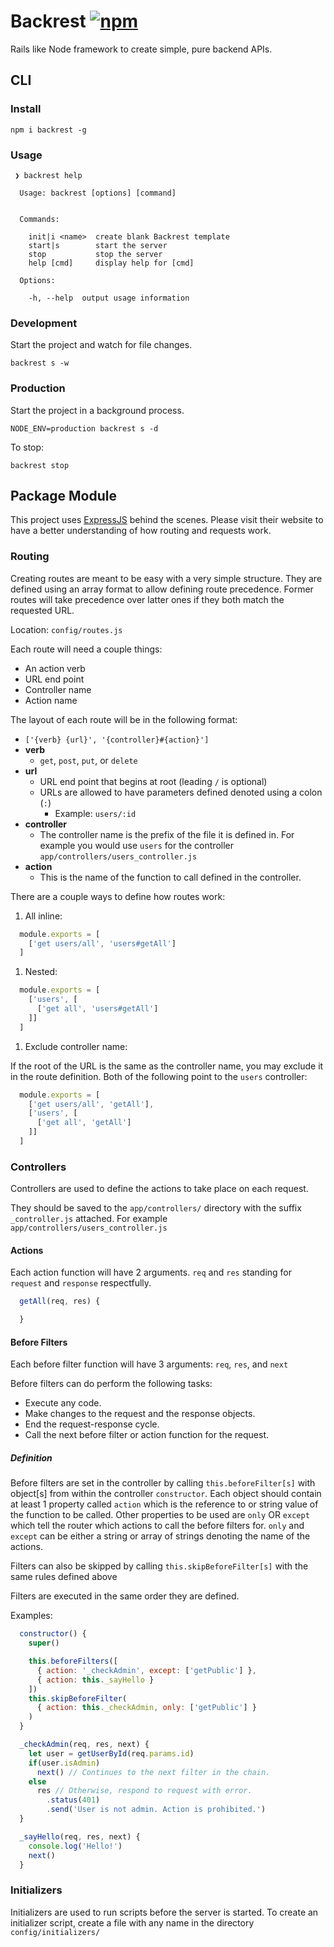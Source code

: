 # Backrest [![npm](https://img.shields.io/npm/v/backrest.svg)](https://www.npmjs.com/package/backrest)

Rails like Node framework to create simple, pure backend APIs.

## CLI

### Install

`npm i backrest -g`

### Usage

```
 ❯ backrest help

  Usage: backrest [options] [command]


  Commands:

    init|i <name>  create blank Backrest template
    start|s        start the server
    stop           stop the server
    help [cmd]     display help for [cmd]

  Options:

    -h, --help  output usage information
```

### Development

Start the project and watch for file changes.

`backrest s -w`

### Production

Start the project in a background process.

`NODE_ENV=production backrest s -d`

To stop:

`backrest stop`

## Package Module

This project uses [ExpressJS](http://expressjs.com/) behind the scenes. Please visit their website to have a better understanding of how routing and requests work.

### Routing

Creating routes are meant to be easy with a very simple structure.
They are defined using an array format to allow defining route precedence.
Former routes will take precedence over latter ones if they both match the requested URL.

Location: `config/routes.js`

Each route will need a couple things:

* An action verb
* URL end point
* Controller name
* Action name

The layout of each route will be in the following format:

* `['{verb} {url}', '{controller}#{action}']`
* **verb**
  * `get`, `post`, `put`, or `delete`
* **url**
  * URL end point that begins at root (leading `/` is optional)
  * URLs are allowed to have parameters defined denoted using a colon (`:`)
    * Example: `users/:id`
* **controller**
  * The controller name is the prefix of the file it is defined in. For example you would use `users` for the controller `app/controllers/users_controller.js`
* **action**
  * This is the name of the function to call defined in the controller.

There are a couple ways to define how routes work:

1. All inline:

  ```javascript
    module.exports = [
      ['get users/all', 'users#getAll']
    ]
  ```

1. Nested:

  ```javascript
    module.exports = [
      ['users', [
        ['get all', 'users#getAll']
      ]]
    ]
  ```

1. Exclude controller name:

  If the root of the URL is the same as the controller name, you may exclude it in the route definition. Both of the following point to the `users` controller:
  ```javascript
    module.exports = [
      ['get users/all', 'getAll'],
      ['users', [
        ['get all', 'getAll']
      ]]
    ]
  ```

### Controllers

Controllers are used to define the actions to take place on each request.

They should be saved to the `app/controllers/` directory with the suffix `_controller.js` attached. For example `app/controllers/users_controller.js`

#### Actions

Each action function will have 2 arguments. `req` and `res` standing for `request` and `response` respectfully.

```javascript
  getAll(req, res) {

  }
```

#### Before Filters

Each before filter function will have 3 arguments: `req`, `res`, and `next`

Before filters can do perform the following tasks:
  * Execute any code.
  * Make changes to the request and the response objects.
  * End the request-response cycle.
  * Call the next before filter or action function for the request.

##### Definition

Before filters are set in the controller by calling `this.beforeFilter[s]` with object[s] from within the controller `constructor`.
Each object should contain at least 1 property called `action` which is the reference to or string value of the function to be called.
Other properties to be used are `only` OR `except` which tell the router which actions to call the before filters for.
`only` and `except` can be either a string or array of strings denoting the name of the actions.

Filters can also be skipped by calling `this.skipBeforeFilter[s]` with the same rules defined above

Filters are executed in the same order they are defined.

Examples:

```javascript
  constructor() {
    super()

    this.beforeFilters([
      { action: '_checkAdmin', except: ['getPublic'] },
      { action: this._sayHello }
    ])
    this.skipBeforeFilter(
      { action: this._checkAdmin, only: ['getPublic'] }
    )
  }

  _checkAdmin(req, res, next) {
    let user = getUserById(req.params.id)
    if(user.isAdmin)
      next() // Continues to the next filter in the chain.
    else
      res // Otherwise, respond to request with error.
        .status(401)
        .send('User is not admin. Action is prohibited.')
  }

  _sayHello(req, res, next) {
    console.log('Hello!')
    next()
  }
```

### Initializers

Initializers are used to run scripts before the server is started. To create an initializer script, create a file with any name in the directory `config/initializers/`
